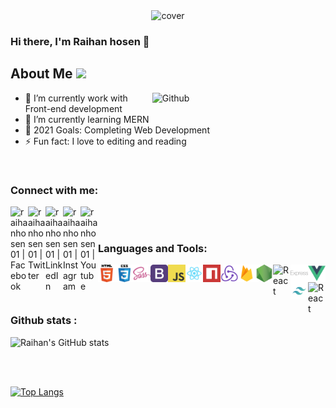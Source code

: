 <div align="center">
  <img width="100%" height = "250px" src="https://cdn.pixabay.com/photo/2018/01/14/23/12/nature-3082832_1280.jpg" alt="cover" />
</div>

### Hi there, I'm Raihan hosen 👋

<h2> About Me <img src = "https://media0.giphy.com/media/KDDpcKigbfFpnejZs6/giphy.gif?cid=ecf05e47oy6f4zjs8g1qoiystc56cu7r9tb8a1fe76e05oty&rid=giphy.gif" width = 100px></h2>


<img width="55%" align="right" alt="Github" src="https://i.ibb.co/rM4V9bz/Lovepik-com-401373103-programmer-knocking-code-work-icon-free-vector-illustration-mate.png" />


- 🔭 I’m currently work with Front-end development
- 🌱 I’m currently learning MERN 
- 🥅 2021 Goals: Completing Web Development
- ⚡ Fun fact: I love to editing and reading

<br />

### Connect with me:

[<img align="left" alt="raihanhosen01 | Facebook" width="28px" src="https://cdn0.iconfinder.com/data/icons/social-messaging-ui-color-shapes-2-free/128/social-facebook-2019-circle-512.png" />][facebook]
[<img align="left" alt="raihanhosen01 | Twitter" width="28px" src="https://www.freeiconspng.com/uploads/logo-twitter-circle-png-transparent-image-1.png" />][twitter]
[<img align="left" alt="raihanhosen01 | LinkedIn" width="28px" src="https://cdn4.iconfinder.com/data/icons/social-media-icons-the-circle-set/48/linkedin_circle-512.png" />][linkedin]
[<img align="left" alt="raihanhosen01 | Instagram" width="28px" src="https://img.pngio.com/circle-colored-gradient-instagram-media-social-social-media-icon-instagram-circle-png-512_512.png" />][instagram]
[<img align="left" alt="raihanhosen01 | Youtube" width="28px" src="https://cdn0.iconfinder.com/data/icons/social-15/200/youtube-icon-512.png" />][youtube]

<br />
<br />

### Languages and Tools:

[<img align="left" alt="HTML5" width="28px" src="https://raw.githubusercontent.com/github/explore/80688e429a7d4ef2fca1e82350fe8e3517d3494d/topics/html/html.png" />][html]
[<img align="left" alt="CSS3" width="28px" src="https://raw.githubusercontent.com/github/explore/80688e429a7d4ef2fca1e82350fe8e3517d3494d/topics/css/css.png" />][cssplaylist]
[<img align="left" alt="Sass" width="28px" src="https://raw.githubusercontent.com/github/explore/80688e429a7d4ef2fca1e82350fe8e3517d3494d/topics/sass/sass.png" />][cssplaylist]
[<img align="left" alt="bootstrap" width="28px" src="https://raw.githubusercontent.com/github/explore/80688e429a7d4ef2fca1e82350fe8e3517d3494d/topics/bootstrap/bootstrap.png" />][cssplaylist]
[<img align="left" alt="JavaScript" width="28px" src="https://raw.githubusercontent.com/github/explore/80688e429a7d4ef2fca1e82350fe8e3517d3494d/topics/javascript/javascript.png" />][jsplaylist]
[<img align="left" alt="React" width="28px" src="https://raw.githubusercontent.com/github/explore/80688e429a7d4ef2fca1e82350fe8e3517d3494d/topics/react/react.png" />][reactplaylist]
[<img align="left" alt="React" width="28px" src="https://raw.githubusercontent.com/github/explore/80688e429a7d4ef2fca1e82350fe8e3517d3494d/topics/npm/npm.png" />][npm]
[<img align="left" alt="React" width="28px" src="https://raw.githubusercontent.com/github/explore/80688e429a7d4ef2fca1e82350fe8e3517d3494d/topics/redux/redux.png" />][redux]
[<img align="left" alt="React" width="28px" src="https://raw.githubusercontent.com/github/explore/80688e429a7d4ef2fca1e82350fe8e3517d3494d/topics/firebase/firebase.png" />][firebase]
[<img align="left" alt="React" width="28px" src="https://raw.githubusercontent.com/github/explore/80688e429a7d4ef2fca1e82350fe8e3517d3494d/topics/nodejs/nodejs.png" />][nodejs]
[<img align="left" alt="React" width="28px" src="https://infinapps.com/wp-content/uploads/2018/10/mongodb-logo.png" />][mongo]
[<img align="left" alt="React" width="28px" src="https://raw.githubusercontent.com/github/explore/80688e429a7d4ef2fca1e82350fe8e3517d3494d/topics/express/express.png" />][express]
[<img align="left" alt="React" width="28px" src="https://raw.githubusercontent.com/github/explore/80688e429a7d4ef2fca1e82350fe8e3517d3494d/topics/vue/vue.png" />][vue]
[<img align="left" alt="React" width="28px" src="https://raw.githubusercontent.com/github/explore/80688e429a7d4ef2fca1e82350fe8e3517d3494d/topics/tailwind/tailwind.png" />][tailwind]
[<img align="left" alt="React" width="28px" src="https://mui.com/static/logo.png" />][material]

<br />
<br />

### Github stats :

![Raihan's GitHub stats](https://github-readme-stats.vercel.app/api?username=raihanhosen011&show_icons=true&theme=radical)

<br/>
<br/>

[![Top Langs](https://github-readme-stats.vercel.app/api/top-langs/?username=raihanhosen011)](https://github.com/anuraghazra/github-readme-stats)

[website]: https://codeSTACKr.com
[course]: http://vsCodeHero.com
[twitter]: https://twitter.com/raihanhosen01
[facebook]: https://facebook.com/raihanhosen01
[youtube]: https://www.youtube.com/channel/UCOV0rVxwdzEdGbdbZ1vbPwg
[instagram]: https://instagram.com/raihanhosen01
[linkedin]: https://linkedin.com/in/raihanhosen01
[html]: https://developer.mozilla.org/en-US/docs/Web/HTML
[jsplaylist]: https://developer.mozilla.org/en-US/docs/Web/JavaScript
[cssplaylist]: https://developer.mozilla.org/en-US/docs/Web/CSS
[reactplaylist]: https://reactjs.org/docs/getting-started.html
[bootstrap]: https://getbootstrap.com/docs/5.0/getting-started/introduction/
[npm]: https://www.npmjs.com/
[redux]: https://redux.js.org/
[firebase]: https://console.firebase.google.com/u/0/?pli=1
[nodejs]: https://nodejs.org/en/about/
[vue]: https://v3.vuejs.org/guide/introduction.html#what-is-vue-js
[mongo]: https://cloud.mongodb.com/
[express]: https://expressjs.com/
[tailwind]:https://tailwindcss.com/
[material]:https://v4.mui.com/getting-started/i
